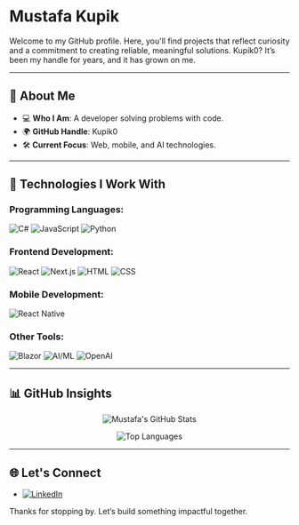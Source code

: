 # Mustafa Kupik

Welcome to my GitHub profile. Here, you'll find projects that reflect curiosity and a commitment to creating reliable, meaningful solutions. Kupik0? It’s been my handle for years, and it has grown on me.

---

## 🌟 About Me

- 💻 **Who I Am**: A developer solving problems with code.
- 🌍 **GitHub Handle**: Kupik0
- 🛠️ **Current Focus**: Web, mobile, and AI technologies.

---

## 🚀 Technologies I Work With

### Programming Languages:
![C#](https://img.shields.io/badge/C%23-239120?style=for-the-badge&logo=csharp&logoColor=white)
![JavaScript](https://img.shields.io/badge/JavaScript-F7DF1E?style=for-the-badge&logo=javascript&logoColor=black)
![Python](https://img.shields.io/badge/Python-3776AB?style=for-the-badge&logo=python&logoColor=white)

### Frontend Development:
![React](https://img.shields.io/badge/React-61DAFB?style=for-the-badge&logo=react&logoColor=black)
![Next.js](https://img.shields.io/badge/Next.js-000000?style=for-the-badge&logo=nextdotjs&logoColor=white)
![HTML](https://img.shields.io/badge/HTML-E34F26?style=for-the-badge&logo=html5&logoColor=white)
![CSS](https://img.shields.io/badge/CSS-1572B6?style=for-the-badge&logo=css3&logoColor=white)

### Mobile Development:
![React Native](https://img.shields.io/badge/React%20Native-61DAFB?style=for-the-badge&logo=react&logoColor=black)

### Other Tools:
![Blazor](https://img.shields.io/badge/Blazor-512BD4?style=for-the-badge&logo=blazor&logoColor=white)
![AI/ML](https://img.shields.io/badge/AI%2FML-TensorFlow-FF6F00?style=for-the-badge&logo=tensorflow&logoColor=white)
![OpenAI](https://img.shields.io/badge/OpenAI-412991?style=for-the-badge&logo=openai&logoColor=white)

---

## 📊 GitHub Insights

<div align="center">

![Mustafa's GitHub Stats](https://github-readme-stats.vercel.app/api?username=Kupik0&show_icons=true&theme=radical)

![Top Languages](https://github-readme-stats.vercel.app/api/top-langs/?username=Kupik0&layout=compact&theme=radical)


</div>

---

## 🌐 Let's Connect

- [![LinkedIn](https://img.shields.io/badge/LinkedIn-0077B5?style=for-the-badge&logo=linkedin&logoColor=white)](https://linkedin.com/in/mustafakupik)



Thanks for stopping by. Let’s build something impactful together.

